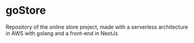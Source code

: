 # goStore
Repository of the online store project, made with a serverless architecture in AWS with golang and a front-end in NextJs
